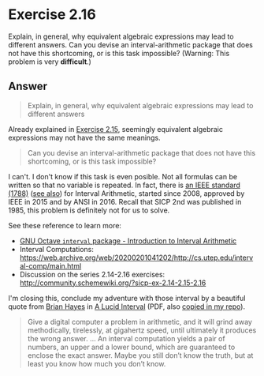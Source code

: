 # Exercise 2.16

Explain, in general, why equivalent algebraic expressions may lead to different
answers. Can you devise an interval-arithmetic package that does not have this
shortcoming, or is this task impossible? (Warning: This problem is very
**difficult**.)

## Answer

> Explain, in general, why equivalent algebraic expressions may lead to
> different answers

Already explained in [Exercise 2.15](./2.15.md), seemingly equivalent algebraic
expressions may not have the same meanings.

> Can you devise an interval-arithmetic package that does not have this
> shortcoming, or is this task impossible?

I can't. I don't know if this task is even posible. Not all formulas can be
written so that no variable is repeated. In fact, there is [an IEEE standard
(1788)][ieee-1788] ([see also](https://standards.ieee.org/ieee/1788/4431/)) for
Interval Arithmetic, started since 2008, approved by IEEE in 2015 and by ANSI
in 2016. Recall that SICP 2nd was published in 1985, this problem is definitely
not for us to solve.

[ieee-1788]:
  https://en.wikipedia.org/wiki/Interval_arithmetic#IEEE_1788_standard

See these reference to learn more:

- [GNU Octave `interval` package - Introduction to Interval Arithmetic][octave]
- Interval Computations:
  https://web.archive.org/web/20200201041202/http://cs.utep.edu/interval-comp/main.html
- Discussion on the series 2.14-2.16 exercises:
  http://community.schemewiki.org/?sicp-ex-2.14-2.15-2.16

I'm closing this, conclude my adventure with those interval by a beautiful quote
from [Brian Hayes][hayes] in [A Lucid Interval][lucid] (PDF, also [copied in my
repo][lucid-pdf]).

> Give a digital computer a problem in arithmetic, and it will grind away
> methodically, tirelessly, at gigahertz speed, until ultimately it produces the
> wrong answer. … An interval computation yields a pair of numbers, an upper and
> a lower bound, which are guaranteed to enclose the exact answer. Maybe you
> still don’t know the truth, but at least you know how much you don’t know.

[hayes]: http://bit-player.org/about-the-author
[octave]:
  https://octave.sourceforge.io/interval/package_doc/Introduction-to-Interval-Arithmetic.html
[lucid]:
  http://bit-player.org/wp-content/extras/bph-publications/AmSci-2003-11-Hayes-interval.pdf
[lucid-pdf]: ../../refs/Hayes-a-lucid-interval.pdf
